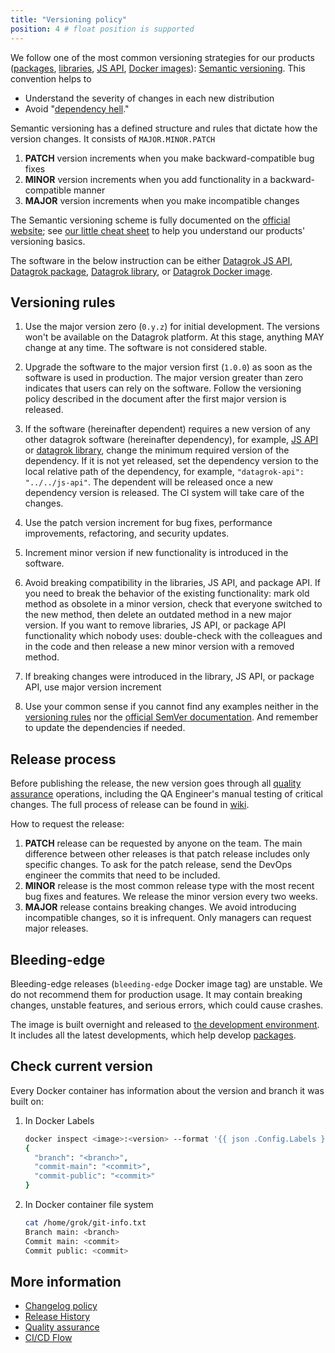 ```yaml
---
title: "Versioning policy"
position: 4 # float position is supported
---
```


We follow one of the most common versioning strategies for our
products ([packages](https://datagrok.ai/help/develop/#packages), [libraries](https://github.com/datagrok-ai/public/tree/master/libraries),
[JS API](https://datagrok.ai/api/js), [Docker images](https://hub.docker.com/u/datagrok)):
[Semantic versioning](https://semver.org/). This convention helps to

- Understand the severity of changes in each new distribution
- Avoid "[dependency hell](https://en.wikipedia.org/wiki/Dependency_hell)."

Semantic versioning has a defined structure and rules that dictate how the version changes. It consists of
`MAJOR.MINOR.PATCH`

1. **PATCH** version increments when you make backward-compatible bug fixes
2. **MINOR** version increments when you add functionality in a backward-compatible manner
3. **MAJOR** version increments when you make incompatible changes

The Semantic versioning scheme is fully documented on the [official website](https://semver.org/); see [our little cheat
sheet](#versioning-rules) to help you understand our products' versioning basics.

The software in the below instruction can be
either [Datagrok JS API](https://datagrok.ai/api/js),
[Datagrok package](https://datagrok.ai/help/develop/#packages),
[Datagrok library](https://github.com/datagrok-ai/public/tree/master/libraries),
or [Datagrok Docker image](https://hub.docker.com/u/datagrok).

## Versioning rules

1. Use the major version zero (`0.y.z`) for initial development. The versions won't be available on the Datagrok
   platform. At this stage, anything MAY change at any time. The software is not considered stable.
2. Upgrade the software to the major version first (`1.0.0`) as soon as the software is used in production. The major
   version greater than zero indicates that users can rely on the software. Follow the versioning policy described in
   the document after the first major version is released.
3. If the software (hereinafter dependent) requires a new version of any other datagrok software (hereinafter
   dependency), for example, [JS API](https://github.com/datagrok-ai/public/tree/master/js-api)
   or [datagrok library](https://github.com/datagrok-ai/public/tree/master/libraries), change the minimum required
   version of the dependency.
   If it is not yet released, set the dependency version to the local relative path of the dependency, for
   example, `"datagrok-api": "../../js-api"`. The dependent will be released once a new dependency version is released.
   The CI system will take care of the changes.

4. Use the patch version increment for bug fixes, performance improvements, refactoring, and security updates.
5. Increment minor version if new functionality is introduced in the software.
6. Avoid breaking compatibility in the libraries, JS API, and package API. If you need to break the behavior of the
   existing
   functionality: mark old method as obsolete in a minor version, check
   that everyone switched to the new method, then delete an outdated method in a new major version.
   If you want to remove libraries, JS API, or package API functionality which nobody uses: double-check with the
   colleagues
   and in the code and then release a new minor version with a removed method.
7. If breaking changes were introduced in the library, JS API, or package API, use major version increment
8. Use your common sense if you cannot find any examples neither in the [versioning rules](#versioning-rules) nor
   the [official SemVer documentation](https://semver.org/). And remember to update the
   dependencies if needed.

## Release process

Before publishing the release, the new version goes through all [quality assurance](../qa/quality-assurance.md) operations,
including the QA Engineer's manual testing of critical changes. The full process of release can be found
in [wiki](ci-flow.mdx#release-cicd-flow).

How to request the release:

1. **PATCH** release can be requested by anyone on the team. The main difference between other releases is that patch
   release includes only specific changes. To ask for the patch release, send the DevOps engineer the commits that need
   to be included.
2. **MINOR** release is the most common release type with the most recent bug fixes and features. We release the minor
   version every two weeks.
3. **MAJOR** release contains breaking changes. We avoid introducing incompatible changes, so it is infrequent. Only
   managers can request major releases.

## Bleeding-edge

Bleeding-edge releases (`bleeding-edge` Docker image tag) are unstable. We do not recommend them for production usage.
It may contain breaking changes, unstable features, and serious errors, which could cause crashes.

The image is built overnight and released to [the development environment](https://dev.datagrok.ai). It includes all the
latest developments, which
help develop [packages](../../develop/develop.md#packages).

## Check current version

Every Docker container has information about the version and branch it was built on:

1. In Docker Labels

    ```bash
    docker inspect <image>:<version> --format '{{ json .Config.Labels }}'
    {
      "branch": "<branch>",
      "commit-main": "<commit>",
      "commit-public": "<commit>"
    }
    ```

2. In Docker container file system

    ```bash
    cat /home/grok/git-info.txt
    Branch main: <branch>
    Commit main: <commit>
    Commit public: <commit>
    ```

## More information

- [Changelog policy](changelog-policy.md)
- [Release History](../../deploy/releases/release-history.md)
- [Quality assurance](../qa/quality-assurance.md)
- [CI/CD Flow](ci-flow.mdx)
